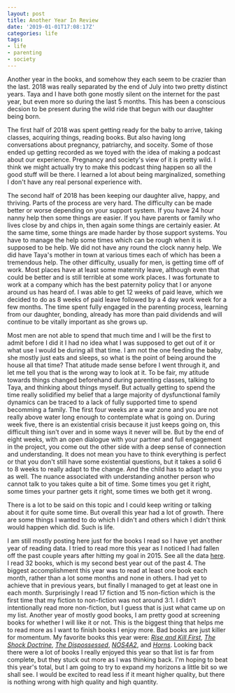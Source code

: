 ```yaml
---
layout: post
title: Another Year In Review
date: '2019-01-01T17:08:17Z'
categories: life
tags:
- life
- parenting
- society
---
```


Another year in the books, and somehow they each seem to be crazier than the last. 2018 was really
separated by the end of July into two pretty distinct years. Taya and I have both gone mostly silent
on the internet for the past year, but even more so during the last 5 months. This has been a
conscious decsion to be present during the wild ride that begun with our daughter being born.

The first half of 2018 was spent getting ready for the baby to arrive, taking classes, acquiring
things, reading books. But also having long conversations about pregnancy, patriarchy, and soceity.
Some of those ended up getting recorded as we toyed with the idea of making a podcast about our
experience. Pregnancy and society's view of it is pretty wild. I think we might actually try to make
this podcast thing happen so all the good stuff will be there. I learned a lot about being
marginalized, something I don't have any real personal experience with.

The second half of 2018 has been keeping our daughter alive, happy, and thriving. Parts of the
process are very hard. The difficulty can be made better or worse depending on your support system.
If you have 24 hour nanny help then some things are easier. If you have parents or family who lives
close by and chips in, then again some things are certainly easier. At the same time, some things
are made harder by those support systems. You have to manage the help some times which can be rough
when it is supposed to be help. We did not have any round the clock nanny help. We did have Taya's
mother in town at various times each of which has been a tremendous help. The other difficulty,
usually for men, is getting time off of work. Most places have at least some maternity leave,
although even that could be better and is still terrible at some work places. I was fortunate to
work at a company which has the best paternity policy that I or anyone around us has heard of. I was
able to get 12 weeks of paid leave, which we decided to do as 8 weeks of paid leave followed by a 4
day work week for a few months. The time spent fully engaged in the parenting process, learning from
our daughter, bonding, already has more than paid dividends and will continue to be vitally
important as she grows up.

Most men are not able to spend that much time and I will be the first to
admit before I did it I had no idea what I was supposed to get out of it or what use I would be
during all that time. I am not the one feeding the baby, she mostly just eats and sleeps, so what is
the point of being around the house all that time? That atitude made sense before I went through it,
and let me tell you that is the wrong way to look at it. To be fair, my atitude towards things
changed beforehand during parenting classes, talking to Taya, and thinking about things myself. But
actually getting to spend the time really solidified my belief that a large majority of
dysfunctional family dynamics can be traced to a lack of fully supported time to spend becomming a
family. The first four weeks are a war zone and you are not really above water long enough to
contemplate what is going on. During week five, there is an existential crisis because it just keeps
going on, this difficult thing isn't over and in some ways it never will be. But by the end of eight
weeks, with an open dialogue with your partner and full engagement in the project, you come out the
other side with a deep sense of connection and understanding. It does not mean you have to think
everything is perfect or that you don't still have some existential questions, but it takes a solid
6 to 8 weeks to really adapt to the change. And the child has to adapt to you as well. The nuance
associated with understanding another person who cannot talk to you takes quite a bit of time. Some
times you get it right, some times your partner gets it right, some times we both get it wrong.

There is a lot to be said on this topic and I could keep writing or talking about it for quite some
time. But overall this year had a lot of growth. There are some things I wanted to do which I didn't
and others which I didn't think would happen which did. Such is life.

I am still mostly posting here just for the books I read so I have yet another year of reading data.
I tried to read more this year as I noticed I had fallen off the past couple years after hitting my
goal in 2015. See all the data [here](/reading/). I read 32 books, which is my second best year out
of the past 4. The biggest accomplishment this year was to read at least one book each month, rather
than a lot some months and none in others. I had yet to achieve that in previous years, but finally
I managed to get at least one in each month. Surprisingly I read 17 fiction and 15 non-fiction
which is the first time that my
fiction to non-fiction was not around 3:1. I didn't intentionally read more non-fiction, but I guess
that is just what came up on my list. Another year of mostly good books, I am pretty good at
screening books for whether I will like it or not. This is the biggest thing that helps me to read
more as I want to finish books I enjoy more. Bad books are just killer for momentum. My favorite
books this year were: [*Rise and Kill First*](/blog/2018-04-04-rise-and-kill-first/), [*The Shock
Doctrine*](/blog/2018-09-20-the-shock-doctrine/), [*The
Dispossessed*](/blog/2018-04-30-the-dispossessed/), [*NOS4A2*](/blog/2018-05-18-nos4a2/), and
[*Horns*](/blog/2018-03-08-horns/). Looking back there were a lot of books I really enjoyed this
year so that list is far from complete, but they stuck out more as I was thinking back. I'm hoping
to beat this year's total, but I am going to try to expand my horizons a little bit so we shall see.
I would be excited to read less if it meant higher quality, but there is nothing wrong with high
quality and high quantity.
